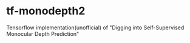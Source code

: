 # tf-monodepth2
Tensorflow implementation(unofficial) of "Digging into Self-Supervised Monocular Depth Prediction"
